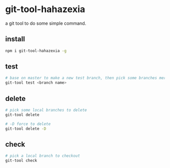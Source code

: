 # git-tool-hahazexia

a git tool to do some simple command.

## install

```bash
npm i git-tool-hahazexia -g
```

## test

```bash
# base on master to make a new test branch, then pick some branches merge into this new test branch
git-tool test <branch name>
```

## delete

```bash
# pick some local branches to delete
git-tool delete

# -D force to delete
git-tool delete -D
```

## check

```bash
# pick a local branch to checkout
git-tool check
```
